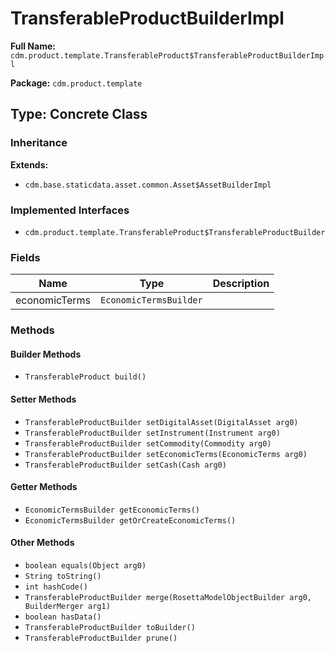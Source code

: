 # TransferableProductBuilderImpl

**Full Name:** `cdm.product.template.TransferableProduct$TransferableProductBuilderImpl`

**Package:** `cdm.product.template`

## Type: Concrete Class

### Inheritance

**Extends:**
- `cdm.base.staticdata.asset.common.Asset$AssetBuilderImpl`

### Implemented Interfaces

- `cdm.product.template.TransferableProduct$TransferableProductBuilder`

### Fields

| Name | Type | Description |
|------|------|-------------|
| economicTerms | `EconomicTermsBuilder` |  |

### Methods

#### Builder Methods

- `TransferableProduct build()`

#### Setter Methods

- `TransferableProductBuilder setDigitalAsset(DigitalAsset arg0)`
- `TransferableProductBuilder setInstrument(Instrument arg0)`
- `TransferableProductBuilder setCommodity(Commodity arg0)`
- `TransferableProductBuilder setEconomicTerms(EconomicTerms arg0)`
- `TransferableProductBuilder setCash(Cash arg0)`

#### Getter Methods

- `EconomicTermsBuilder getEconomicTerms()`
- `EconomicTermsBuilder getOrCreateEconomicTerms()`

#### Other Methods

- `boolean equals(Object arg0)`
- `String toString()`
- `int hashCode()`
- `TransferableProductBuilder merge(RosettaModelObjectBuilder arg0, BuilderMerger arg1)`
- `boolean hasData()`
- `TransferableProductBuilder toBuilder()`
- `TransferableProductBuilder prune()`

